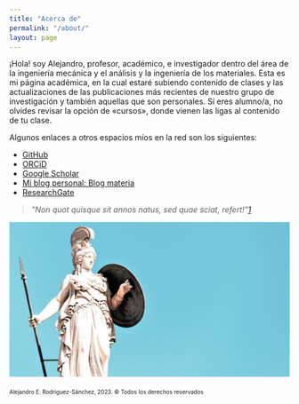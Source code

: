 ```yaml
---
title: "Acerca de"
permalink: "/about/"
layout: page
---
```


¡Hola! soy Alejandro, profesor, académico, e investigador dentro del área de la ingeniería mecánica y el análisis y la ingeniería de los materiales. Esta es mi página académica, en la cual estaré subiendo contenido de clases y las actualizaciones de las publicaciones más recientes de nuestro grupo de investigación y también aquellas que son personales. Sí eres alumno/a, no olvides revisar la opción de «cursos», donde vienen las ligas al contenido de tu clase.  

Algunos enlaces a otros espacios míos en la red son los siguientes:

- [GitHub](https://github.com/aerodriguezsanchez)
- [ORCiD](https://orcid.org/0000-0003-3397-5261)
- [Google Scholar](https://scholar.google.com.mx/citations?user=eo-JXcoAAAAJ&hl=es)
- [Mi blog personal: Blog materia](https://blogmateria.com)
- [ResearchGate](https://www.researchgate.net/profile/Alejandro-Rodriguez-Sanchez-4)


> *"Non quot quisque sit annos natus, sed quae sciat, refert!"[1](http://latindiscussion.com/forum/threads/it-is-not-age-that-matters-but-the-knowledge.31802/)*

![athena](assets/atena.jpg)



 <font size="1">Alejandro E. Rodríguez-Sánchez, 2023. © Todos los derechos reservados </font> 

